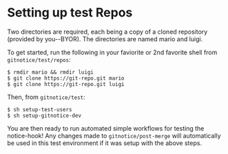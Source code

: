# Setting up test Repos

Two directories are required, each being a copy of a cloned repository (provided by you--BYOR). The directories are named mario and luigi.

To get started, run the following in your faviorite or 2nd favorite shell from `gitnotice/test/repos`:

```shell
$ rmdir mario && rmdir luigi
$ git clone https://git-repo.git mario
$ git clone https://git-repo.git luigi
```

Then, from `gitnotice/test`:

```shell
$ sh setup-test-users
$ sh setup-gitnotice-dev
```

You are then ready to run automated simple workflows for testing the notice-hook! Any changes made to `gitnotice/post-merge` will automatically be used in this test environment if it was setup with the above steps.
